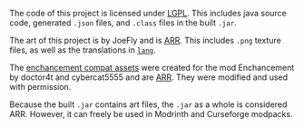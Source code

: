 The code of this project is licensed under [LGPL](LICENSE-CODE). This includes java source code, generated `.json` files, and `.class` files in the built `.jar`.

The art of this project is by JoeFly and is [ARR](LICENSE-ART). This includes `.png` texture files, as well as the translations in [`lang`](src/main/resources/assets/tooltrims/lang).

The [enchancement compat assets](src/main/resources/resourcepacks/enchancement/assets/tooltrims/textures/item/enchancement) were created for the mod Enchancement by doctor4t and cybercat5555 and are [ARR](LICENSE-ART). They were modified and used with permission.

Because the built `.jar` contains art files, the `.jar` as a whole is considered ARR. However, it can freely be used in Modrinth and Curseforge modpacks.
